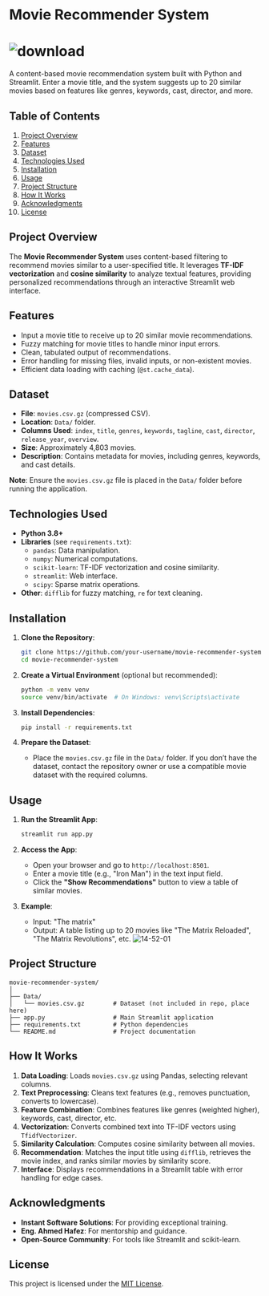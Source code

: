 # Movie Recommender System

# ![download](https://github.com/user-attachments/assets/f56b1d20-3ad6-4d22-97ed-afa92b5e2109)

A content-based movie recommendation system built with Python and Streamlit. Enter a movie title, and the system suggests up to 20 similar movies based on features like genres, keywords, cast, director, and more.

## Table of Contents
1. [Project Overview](#project-overview)
2. [Features](#features)
3. [Dataset](#dataset)
4. [Technologies Used](#technologies-used)
5. [Installation](#installation)
6. [Usage](#usage)
7. [Project Structure](#project-structure)
8. [How It Works](#how-it-works)
9. [Acknowledgments](#acknowledgments)
10. [License](#license)

## Project Overview
The **Movie Recommender System** uses content-based filtering to recommend movies similar to a user-specified title. It leverages **TF-IDF vectorization** and **cosine similarity** to analyze textual features, providing personalized recommendations through an interactive Streamlit web interface.

## Features
- Input a movie title to receive up to 20 similar movie recommendations.
- Fuzzy matching for movie titles to handle minor input errors.
- Clean, tabulated output of recommendations.
- Error handling for missing files, invalid inputs, or non-existent movies.
- Efficient data loading with caching (`@st.cache_data`).

## Dataset
- **File**: `movies.csv.gz` (compressed CSV).
- **Location**: `Data/` folder.
- **Columns Used**: `index`, `title`, `genres`, `keywords`, `tagline`, `cast`, `director`, `release_year`, `overview`.
- **Size**: Approximately 4,803 movies.
- **Description**: Contains metadata for movies, including genres, keywords, and cast details.

**Note**: Ensure the `movies.csv.gz` file is placed in the `Data/` folder before running the application.

## Technologies Used
- **Python 3.8+**
- **Libraries** (see `requirements.txt`):
  - `pandas`: Data manipulation.
  - `numpy`: Numerical computations.
  - `scikit-learn`: TF-IDF vectorization and cosine similarity.
  - `streamlit`: Web interface.
  - `scipy`: Sparse matrix operations.
- **Other**: `difflib` for fuzzy matching, `re` for text cleaning.

## Installation
1. **Clone the Repository**:
   ```bash
   git clone https://github.com/your-username/movie-recommender-system.git
   cd movie-recommender-system
   ```

2. **Create a Virtual Environment** (optional but recommended):
   ```bash
   python -m venv venv
   source venv/bin/activate  # On Windows: venv\Scripts\activate
   ```

3. **Install Dependencies**:
   ```bash
   pip install -r requirements.txt
   ```

4. **Prepare the Dataset**:
   - Place the `movies.csv.gz` file in the `Data/` folder. If you don’t have the dataset, contact the repository owner or use a compatible movie dataset with the required columns.

## Usage
1. **Run the Streamlit App**:
   ```bash
   streamlit run app.py
   ```

2. **Access the App**:
   - Open your browser and go to `http://localhost:8501`.
   - Enter a movie title (e.g., "Iron Man") in the text input field.
   - Click the **"Show Recommendations"** button to view a table of similar movies.

3. **Example**:
   - Input: "The matrix"
   - Output: A table listing up to 20 movies like "The Matrix Reloaded", "The Matrix Revolutions", etc.
![14-52-01](https://github.com/user-attachments/assets/c71264dc-84a8-4236-85d1-e3544b0d6507)

## Project Structure
```
movie-recommender-system/
│
├── Data/
│   └── movies.csv.gz        # Dataset (not included in repo, place here)
├── app.py                   # Main Streamlit application
├── requirements.txt         # Python dependencies
└── README.md                # Project documentation
```

## How It Works
1. **Data Loading**: Loads `movies.csv.gz` using Pandas, selecting relevant columns.
2. **Text Preprocessing**: Cleans text features (e.g., removes punctuation, converts to lowercase).
3. **Feature Combination**: Combines features like genres (weighted higher), keywords, cast, director, etc.
4. **Vectorization**: Converts combined text into TF-IDF vectors using `TfidfVectorizer`.
5. **Similarity Calculation**: Computes cosine similarity between all movies.
6. **Recommendation**: Matches the input title using `difflib`, retrieves the movie index, and ranks similar movies by similarity score.
7. **Interface**: Displays recommendations in a Streamlit table with error handling for edge cases.

## Acknowledgments
- **Instant Software Solutions**: For providing exceptional training.
- **Eng. Ahmed Hafez**: For mentorship and guidance.
- **Open-Source Community**: For tools like Streamlit and scikit-learn.

## License
This project is licensed under the [MIT License](LICENSE).
